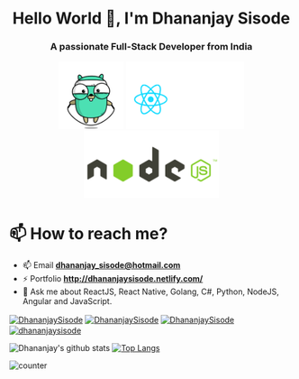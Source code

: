 <h1 align="center">Hello World 👋, I'm Dhananjay Sisode</h1>
<h3 align="center">A passionate Full-Stack Developer from India</h3>

  

<p align="center">
  <img src="https://github.com/DhananjaySisode/DhananjaySisode/blob/master/assets/golang.gif"  height="120" />
  <img src="https://github.com/DhananjaySisode/DhananjaySisode/blob/master/assets/reactjs.gif"  height="120" />
<!--  <img src="https://github.com/DhananjaySisode/DhananjaySisode/blob/master/assets/python.gif"  height="120" /> -->
  <img src="https://github.com/DhananjaySisode/DhananjaySisode/blob/master/assets/nodejs.gif"  height="120" />
</p>


# 📫 How to reach me?

- 📫 Email **dhananjay_sisode@hotmail.com**
- ⚡ Portfolio **<a href="http://dhananjaysisode.netlify.com/" target="blank">http://dhananjaysisode.netlify.com/</a>**
- 💬 Ask me about ReactJS, React Native, Golang, C#, Python, NodeJS, Angular and JavaScript.

 <p float="centre">
<a href="https://twitter.com/DhananjaySisode" target="blank"><img align="center" src="https://cdn.jsdelivr.net/npm/simple-icons@3.0.1/icons/twitter.svg" alt="DhananjaySisode" height="30" width="30" /></a>
<a href="https://www.linkedin.com/in/dhananjaysisode/" target="blank"><img align="center" src="https://cdn.jsdelivr.net/npm/simple-icons@3.0.1/icons/linkedin.svg" alt="DhananjaySisode" height="30" width="30" /></a>
<a href="https://fb.com/dhananjaysisode" target="blank"><img align="center" src="https://cdn.jsdelivr.net/npm/simple-icons@3.0.1/icons/facebook.svg" alt="DhananjaySisode" height="30" width="30" /></a>
<a href="https://www.instagram.com/dhananjaysisode/" target="blank"><img align="center" src="https://cdn.jsdelivr.net/npm/simple-icons@3.0.1/icons/instagram.svg" alt="dhananjaysisode" height="30" width="30" /></a>
</p>

![Dhananjay's github stats](https://github-readme-stats.vercel.app/api?username=dhananjaysisode&show_icons=true&layout=compact)
[![Top Langs](https://github-readme-stats.vercel.app/api/top-langs/?username=dhananjaysisode&layout=compact)](https://github.com/dhananjaysisode)


<p><img src="https://komarev.com/ghpvc/?username=dhananjaysisode" alt="counter" /></p>
<!--
**DhananjaySisode/DhananjaySisode** is a ✨ _special_ ✨ repository because its `README.md` (this file) appears on your GitHub profile.

Here are some ideas to get you started:

- 🔭 I’m currently working on ...
- 🌱 I’m currently learning ...
- 👯 I’m looking to collaborate on ...
- 🤔 I’m looking for help with ...
- 💬 Ask me about ...
- 📫 How to reach me: ...
- 😄 Pronouns: ...
- ⚡ Fun fact: ...
-->
